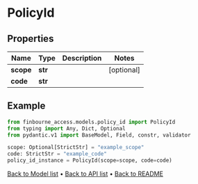 # PolicyId

## Properties
Name | Type | Description | Notes
------------ | ------------- | ------------- | -------------
**scope** | **str** |  | [optional] 
**code** | **str** |  | 
## Example

```python
from finbourne_access.models.policy_id import PolicyId
from typing import Any, Dict, Optional
from pydantic.v1 import BaseModel, Field, constr, validator

scope: Optional[StrictStr] = "example_scope"
code: StrictStr = "example_code"
policy_id_instance = PolicyId(scope=scope, code=code)

```

[Back to Model list](../README.md#documentation-for-models) &#8226; [Back to API list](../README.md#documentation-for-api-endpoints) &#8226; [Back to README](../README.md)

